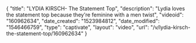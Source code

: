 {
    "title": "LYDIA KIRSCH- The Statement Top",
    "description": "Lydia loves the statement top because they're feminine with a men twist",
    "videoid": "160962634",
    "date_created": "1523984812",
    "date_modified": "1546466759",
    "type": "captivate",
    "layout": "video",
    "url": "\/v\/lydia-kirsch-the-statement-top\/160962634"
}